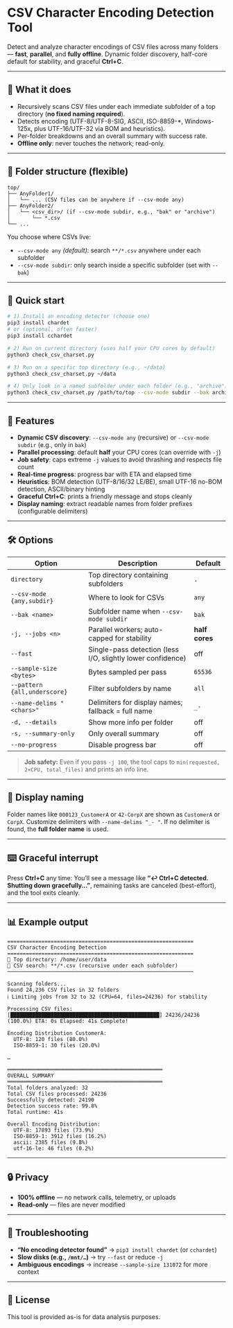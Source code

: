 # CSV Character Encoding Detection Tool

Detect and analyze character encodings of CSV files across many folders — **fast**, **parallel**, and **fully offline**. Dynamic folder discovery, half-core default for stability, and graceful **Ctrl+C**.

---

## 🎯 What it does

* Recursively scans CSV files under each immediate subfolder of a top directory (**no fixed naming required**).
* Detects encoding (UTF-8/UTF-8-SIG, ASCII, ISO-8859-\*, Windows-125x, plus UTF-16/UTF-32 via BOM and heuristics).
* Per-folder breakdowns and an overall summary with success rate.
* **Offline only**: never touches the network; read-only.

---

## 📁 Folder structure (flexible)

```
top/
├── AnyFolder1/
│   └── ... (CSV files can be anywhere if --csv-mode any)
├── AnyFolder2/
│   └── <csv_dir>/ (if --csv-mode subdir, e.g., "bak" or "archive")
│       └── *.csv
└── ...
```

You choose where CSVs live:

* `--csv-mode any` *(default)*: search `**/*.csv` anywhere under each subfolder
* `--csv-mode subdir`: only search inside a specific subfolder (set with `--bak`)

---

## 🚀 Quick start

```bash
# 1) Install an encoding detector (choose one)
pip3 install chardet
# or (optional, often faster)
pip3 install cchardet

# 2) Run on current directory (uses half your CPU cores by default)
python3 check_csv_charset.py

# 3) Run on a specific top directory (e.g., ~/data)
python3 check_csv_charset.py ~/data

# 4) Only look in a named subfolder under each folder (e.g., "archive")
python3 check_csv_charset.py /path/to/top --csv-mode subdir --bak archive
```

---

## 🧩 Features

* **Dynamic CSV discovery**: `--csv-mode any` (recursive) or `--csv-mode subdir` (e.g., only in `bak`)
* **Parallel processing**: default **half** your CPU cores (can override with `-j`)
* **Job safety**: caps extreme `-j` values to avoid thrashing and respects file count
* **Real-time progress**: progress bar with ETA and elapsed time
* **Heuristics**: BOM detection (UTF-8/16/32 LE/BE), small UTF-16 no-BOM detection, ASCII/binary hinting
* **Graceful Ctrl+C**: prints a friendly message and stops cleanly
* **Display naming**: extract readable names from folder prefixes (configurable delimiters)

---

## 🛠️ Options

| Option                       | Description                                                 | Default        |
| ---------------------------- | ----------------------------------------------------------- | -------------- |
| `directory`                  | Top directory containing subfolders                         | `.`            |
| `--csv-mode {any,subdir}`    | Where to look for CSVs                                      | `any`          |
| `--bak <name>`               | Subfolder name when `--csv-mode subdir`                     | `bak`          |
| `-j, --jobs <n>`             | Parallel workers; auto-capped for stability                 | **half cores** |
| `--fast`                     | Single-pass detection (less I/O, slightly lower confidence) | off            |
| `--sample-size <bytes>`      | Bytes sampled per pass                                      | `65536`        |
| `--pattern {all,underscore}` | Filter subfolders by name                                   | `all`          |
| `--name-delims "<chars>"`    | Delimiters for display names; fallback = full name          | `_- `          |
| `-d, --details`              | Show more info per folder                                   | off            |
| `-s, --summary-only`         | Only overall summary                                        | off            |
| `--no-progress`              | Disable progress bar                                        | off            |

> **Job safety:** Even if you pass `-j 100`, the tool caps to `min(requested, 2×CPU, total_files)` and prints an info line.

---

## 🧠 Display naming

Folder names like `000123_CustomerA` or `42-CorpX` are shown as `CustomerA` or `CorpX`.
Customize delimiters with `--name-delims "_- "`. If no delimiter is found, the **full folder name** is used.

---

## ⌨️ Graceful interrupt

Press **Ctrl+C** any time:
You’ll see a message like **“↩ Ctrl+C detected. Shutting down gracefully…”**, remaining tasks are canceled (best-effort), and the tool exits cleanly.

---

## 📊 Example output

```
============================================================
CSV Character Encoding Detection
============================================================
📁 Top directory: /home/user/data
🔎 CSV search: **/*.csv (recursive under each subfolder)
────────────────────────────────────────────────────────────

Scanning folders...
Found 24,236 CSV files in 32 folders
ℹ Limiting jobs from 32 to 32 (CPU=64, files=24236) for stability

Processing CSV files: [████████████████████████████████████████████████] 24236/24236 (100.0%) ETA: 0s Elapsed: 41s Complete!

Encoding Distribution CustomerA:
  UTF-8: 120 files (80.0%)
  ISO-8859-1: 30 files (20.0%)

…

══════════════════════════════════════════════════
OVERALL SUMMARY
══════════════════════════════════════════════════
Total folders analyzed: 32
Total CSV files processed: 24236
Successfully detected: 24190
Detection success rate: 99.8%
Total runtime: 41s

Overall Encoding Distribution:
  UTF-8: 17893 files (73.9%)
  ISO-8859-1: 3912 files (16.2%)
  ascii: 2385 files (9.8%)
  utf-16-le: 46 files (0.2%)
```

---

## 🔒 Privacy

* **100% offline** — no network calls, telemetry, or uploads
* **Read-only** — files are never modified

---

## 🐞 Troubleshooting

* **“No encoding detector found”** → `pip3 install chardet` (or `cchardet`)
* **Slow disks (e.g., `/mnt/…`)** → try `--fast` or reduce `-j`
* **Ambiguous encodings** → increase `--sample-size 131072` for more context

---

## 📝 License

This tool is provided as-is for data analysis purposes.
